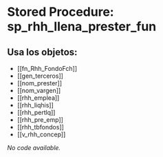 # Stored Procedure: sp_rhh_llena_prester_fun

## Usa los objetos:
- [[fn_Rhh_FondoFch]]
- [[gen_terceros]]
- [[nom_prester]]
- [[nom_vargen]]
- [[rhh_emplea]]
- [[rhh_liqhis]]
- [[rhh_pertlq]]
- [[rhh_pre_emp]]
- [[rhh_tbfondos]]
- [[v_rhh_concep]]

*No code available.*
